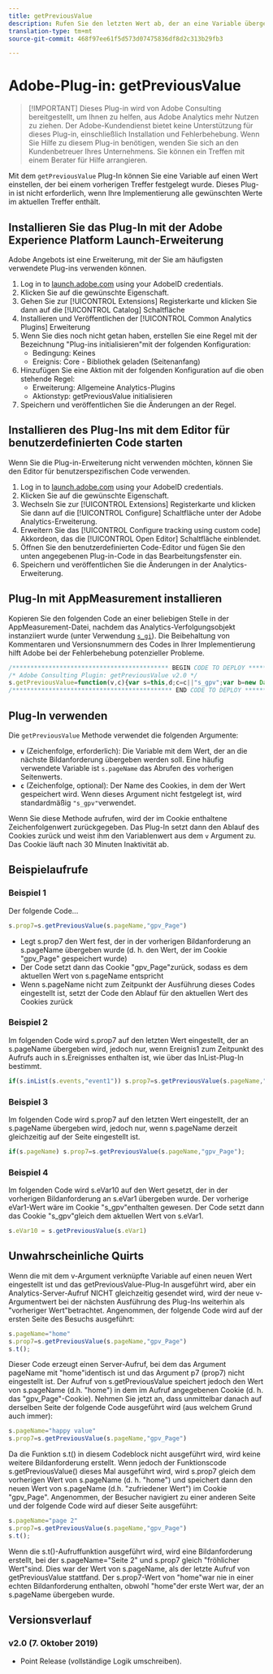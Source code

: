 ```yaml
---
title: getPreviousValue
description: Rufen Sie den letzten Wert ab, der an eine Variable übergeben wird.
translation-type: tm+mt
source-git-commit: 468f97ee61f5d573d07475836df8d2c313b29fb3

---
```



# Adobe-Plug-in: getPreviousValue

> [!IMPORTANT] Dieses Plug-in wird von Adobe Consulting bereitgestellt, um Ihnen zu helfen, aus Adobe Analytics mehr Nutzen zu ziehen. Der Adobe-Kundendienst bietet keine Unterstützung für dieses Plug-in, einschließlich Installation und Fehlerbehebung. Wenn Sie Hilfe zu diesem Plug-in benötigen, wenden Sie sich an den Kundenbetreuer Ihres Unternehmens. Sie können ein Treffen mit einem Berater für Hilfe arrangieren.

Mit dem `getPreviousValue` Plug-In können Sie eine Variable auf einen Wert einstellen, der bei einem vorherigen Treffer festgelegt wurde. Dieses Plug-in ist nicht erforderlich, wenn Ihre Implementierung alle gewünschten Werte im aktuellen Treffer enthält.

## Installieren Sie das Plug-In mit der Adobe Experience Platform Launch-Erweiterung

Adobe Angebots ist eine Erweiterung, mit der Sie am häufigsten verwendete Plug-ins verwenden können.

1. Log in to [launch.adobe.com](https://launch.adobe.com) using your AdobeID credentials.
1. Klicken Sie auf die gewünschte Eigenschaft.
1. Gehen Sie zur [!UICONTROL Extensions] Registerkarte und klicken Sie dann auf die [!UICONTROL Catalog] Schaltfläche
1. Installieren und Veröffentlichen der [!UICONTROL Common Analytics Plugins] Erweiterung
1. Wenn Sie dies noch nicht getan haben, erstellen Sie eine Regel mit der Bezeichnung &quot;Plug-ins initialisieren&quot;mit der folgenden Konfiguration:
   * Bedingung: Keines
   * Ereignis: Core - Bibliothek geladen (Seitenanfang)
1. Hinzufügen Sie eine Aktion mit der folgenden Konfiguration auf die oben stehende Regel:
   * Erweiterung: Allgemeine Analytics-Plugins
   * Aktionstyp: getPreviousValue initialisieren
1. Speichern und veröffentlichen Sie die Änderungen an der Regel.

## Installieren des Plug-Ins mit dem Editor für benutzerdefinierten Code starten

Wenn Sie die Plug-in-Erweiterung nicht verwenden möchten, können Sie den Editor für benutzerspezifischen Code verwenden.

1. Log in to [launch.adobe.com](https://launch.adobe.com) using your AdobeID credentials.
1. Klicken Sie auf die gewünschte Eigenschaft.
1. Wechseln Sie zur [!UICONTROL Extensions] Registerkarte und klicken Sie dann auf die [!UICONTROL Configure] Schaltfläche unter der Adobe Analytics-Erweiterung.
1. Erweitern Sie das [!UICONTROL Configure tracking using custom code] Akkordeon, das die [!UICONTROL Open Editor] Schaltfläche einblendet.
1. Öffnen Sie den benutzerdefinierten Code-Editor und fügen Sie den unten angegebenen Plug-in-Code in das Bearbeitungsfenster ein.
1. Speichern und veröffentlichen Sie die Änderungen in der Analytics-Erweiterung.

## Plug-In mit AppMeasurement installieren

Kopieren Sie den folgenden Code an einer beliebigen Stelle in der AppMeasurement-Datei, nachdem das Analytics-Verfolgungsobjekt instanziiert wurde (unter Verwendung [`s_gi`](../functions/s-gi.md)). Die Beibehaltung von Kommentaren und Versionsnummern des Codes in Ihrer Implementierung hilft Adobe bei der Fehlerbehebung potenzieller Probleme.

```js
/******************************************* BEGIN CODE TO DEPLOY *******************************************/
/* Adobe Consulting Plugin: getPreviousValue v2.0 */
s.getPreviousValue=function(v,c){var s=this,d;c=c||"s_gpv";var b=new Date;b.setTime(b.getTime()+18E5);s.c_r(c)&&(d=s.c_r(c)); v?s.c_w(c,v,b):s.c_w(c,d,b);return d};
/******************************************** END CODE TO DEPLOY ********************************************/
```

## Plug-In verwenden

Die `getPreviousValue` Methode verwendet die folgenden Argumente:

* **`v`** (Zeichenfolge, erforderlich): Die Variable mit dem Wert, der an die nächste Bildanforderung übergeben werden soll. Eine häufig verwendete Variable ist `s.pageName` das Abrufen des vorherigen Seitenwerts.
* **`c`** (Zeichenfolge, optional): Der Name des Cookies, in dem der Wert gespeichert wird.  Wenn dieses Argument nicht festgelegt ist, wird standardmäßig `"s_gpv"`verwendet.

Wenn Sie diese Methode aufrufen, wird der im Cookie enthaltene Zeichenfolgenwert zurückgegeben. Das Plug-In setzt dann den Ablauf des Cookies zurück und weist ihm den Variablenwert aus dem `v` Argument zu. Das Cookie läuft nach 30 Minuten Inaktivität ab.

## Beispielaufrufe

### Beispiel 1

Der folgende Code...

```js
s.prop7=s.getPreviousValue(s.pageName,"gpv_Page")
```

* Legt s.prop7 den Wert fest, der in der vorherigen Bildanforderung an s.pageName übergeben wurde (d. h. den Wert, der im Cookie &quot;gpv_Page&quot; gespeichert wurde)
* Der Code setzt dann das Cookie &quot;gpv_Page&quot;zurück, sodass es dem aktuellen Wert von s.pageName entspricht
* Wenn s.pageName nicht zum Zeitpunkt der Ausführung dieses Codes eingestellt ist, setzt der Code den Ablauf für den aktuellen Wert des Cookies zurück

### Beispiel 2

Im folgenden Code wird s.prop7 auf den letzten Wert eingestellt, der an s.pageName übergeben wird, jedoch nur, wenn Ereignis1 zum Zeitpunkt des Aufrufs auch in s.Ereignisses enthalten ist, wie über das InList-Plug-In bestimmt.

```js
if(s.inList(s.events,"event1")) s.prop7=s.getPreviousValue(s.pageName,"gpv_Page");
```

### Beispiel 3

Im folgenden Code wird s.prop7 auf den letzten Wert eingestellt, der an s.pageName übergeben wird, jedoch nur, wenn s.pageName derzeit gleichzeitig auf der Seite eingestellt ist.

```js
if(s.pageName) s.prop7=s.getPreviousValue(s.pageName,"gpv_Page");
```

### Beispiel 4

Im folgenden Code wird s.eVar10 auf den Wert gesetzt, der in der vorherigen Bildanforderung an s.eVar1 übergeben wurde.   Der vorherige eVar1-Wert wäre im Cookie &quot;s_gpv&quot;enthalten gewesen.  Der Code setzt dann das Cookie &quot;s_gpv&quot;gleich dem aktuellen Wert von s.eVar1.

```js
s.eVar10 = s.getPreviousValue(s.eVar1)
```

## Unwahrscheinliche Quirts

Wenn die mit dem v-Argument verknüpfte Variable auf einen neuen Wert eingestellt ist und das getPreviousValue-Plug-In ausgeführt wird, aber ein Analytics-Server-Aufruf NICHT gleichzeitig gesendet wird, wird der neue v-Argumentwert bei der nächsten Ausführung des Plug-Ins weiterhin als &quot;vorheriger Wert&quot;betrachtet.
Angenommen, der folgende Code wird auf der ersten Seite des Besuchs ausgeführt:

```js
s.pageName="home"
s.prop7=s.getPreviousValue(s.pageName,"gpv_Page")
s.t();
```

Dieser Code erzeugt einen Server-Aufruf, bei dem das Argument pageName mit &quot;home&quot;identisch ist und das Argument p7 (prop7) nicht eingestellt ist.  Der Aufruf von s.getPreviousValue speichert jedoch den Wert von s.pageName (d.h. &quot;home&quot;) in dem im Aufruf angegebenen Cookie (d. h. das &quot;gpv_Page&quot;-Cookie).
Nehmen Sie jetzt an, dass unmittelbar danach auf derselben Seite der folgende Code ausgeführt wird (aus welchem Grund auch immer):

```js
s.pageName="happy value"
s.prop7=s.getPreviousValue(s.pageName,"gpv_Page")
```

Da die Funktion s.t() in diesem Codeblock nicht ausgeführt wird, wird keine weitere Bildanforderung erstellt.  Wenn jedoch der Funktionscode s.getPreviousValue() dieses Mal ausgeführt wird, wird s.prop7 gleich dem vorherigen Wert von s.pageName (d. h. &quot;home&quot;) und speichert dann den neuen Wert von s.pageName (d.h. &quot;zufriedener Wert&quot;) im Cookie &quot;gpv_Page&quot;.
Angenommen, der Besucher navigiert zu einer anderen Seite und der folgende Code wird auf dieser Seite ausgeführt:

```js
s.pageName="page 2"
s.prop7=s.getPreviousValue(s.pageName,"gpv_Page")
s.t();
```

Wenn die s.t()-Aufruffunktion ausgeführt wird, wird eine Bildanforderung erstellt, bei der s.pageName=&quot;Seite 2&quot; und s.prop7 gleich &quot;fröhlicher Wert&quot;sind. Dies war der Wert von s.pageName, als der letzte Aufruf von getPreviousValue stattfand.   Der s.prop7-Wert von &quot;home&quot;war nie in einer echten Bildanforderung enthalten, obwohl &quot;home&quot;der erste Wert war, der an s.pageName übergeben wurde.

## Versionsverlauf

### v2.0 (7. Oktober 2019)

* Point Release (vollständige Logik umschreiben).
